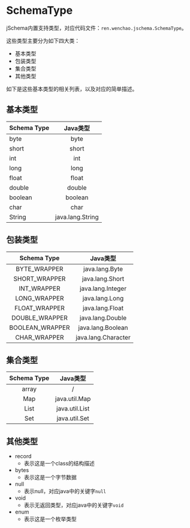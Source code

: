 # SchemaType

jSchema内置支持类型，对应代码文件：`ren.wenchao.jschema.SchemaType`。

这些类型主要分为如下四大类：

- 基本类型
- 包装类型
- 集合类型
- 其他类型

如下是这些基本类型的相关列表，以及对应的简单描述。

## 基本类型

| Schema Type |      Java类型      |
|:------------|:----------------:|
| byte        |       byte       |
| short       |      short       |
| int         |       int        |
| long        |       long       |
| float       |      float       |
| double      |      double      |
| boolean     |     boolean      |
| char        |       char       |
| String      | java.lang.String |

## 包装类型

| Schema Type |      Java类型      |
|:-----------:|:----------------:|
|    BYTE_WRAPPER     |       java.lang.Byte       |
|    SHORT_WRAPPER    |      java.lang.Short       |
|     INT_WRAPPER     |       java.lang.Integer        |
|    LONG_WRAPPER     |       java.lang.Long       |
|    FLOAT_WRAPPER    |      java.lang.Float       |
|   DOUBLE_WRAPPER    |      java.lang.Double      |
|   BOOLEAN_WRAPPER   |     java.lang.Boolean      |
|    CHAR_WRAPPER     |       java.lang.Character       |

## 集合类型

| Schema Type |     Java类型     |
|:-----------:|:--------------:|
|    array     |       /        |
|    Map    | java.util.Map  |
|     List     | java.util.List |
|    Set     | java.util.Set  |

## 其他类型

- record
  - 表示这是一个class的结构描述
- bytes
  - 表示这是一个字节数据
- null
  - 表示null，对应java中的关键字`null`
- void
  - 表示无返回类型，对应java中的关键字`void`
- enum
  - 表示这是一个枚举类型
